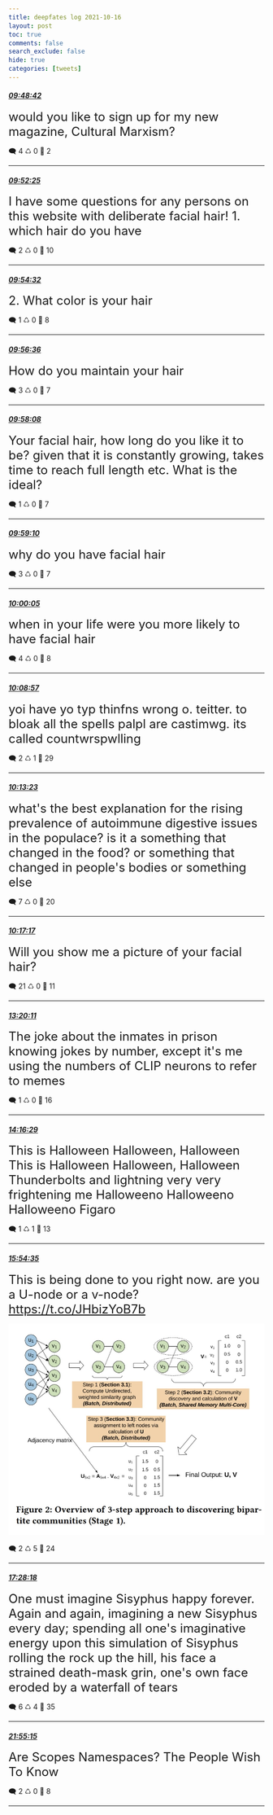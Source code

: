 ```yaml
---
title: deepfates log 2021-10-16
layout: post
toc: true
comments: false
search_exclude: false
hide: true
categories: [tweets]
---
```



#### <a href = "https://twitter.com/deepfates/status/1449401924780916741">*09:48:42*</a>

<font size="5">would you like to sign up for my new magazine, Cultural Marxism?</font>



🗨️ 4 ♺ 0 🤍  2   

---
    
#### <a href = "https://twitter.com/deepfates/status/1449402863650684930">*09:52:25*</a>

<font size="5">I have some questions for any persons on this website with deliberate facial hair!  1. which hair do you have</font>



🗨️ 2 ♺ 0 🤍  10   

---
    
#### <a href = "https://twitter.com/deepfates/status/1449403392808210436">*09:54:32*</a>

<font size="5">2. What color is your hair</font>



🗨️ 1 ♺ 0 🤍  8   

---
    
#### <a href = "https://twitter.com/deepfates/status/1449403915041054721">*09:56:36*</a>

<font size="5">How do you maintain your hair</font>



🗨️ 3 ♺ 0 🤍  7   

---
    
#### <a href = "https://twitter.com/deepfates/status/1449404299495108611">*09:58:08*</a>

<font size="5">Your facial hair, how long do you like it to be? given that it is constantly growing, takes time to reach full length etc. What is the ideal?</font>



🗨️ 1 ♺ 0 🤍  7   

---
    
#### <a href = "https://twitter.com/deepfates/status/1449404560888381441">*09:59:10*</a>

<font size="5">why do you have facial hair</font>



🗨️ 3 ♺ 0 🤍  7   

---
    
#### <a href = "https://twitter.com/deepfates/status/1449404790492917761">*10:00:05*</a>

<font size="5">when in your life were you more likely to have facial hair</font>



🗨️ 4 ♺ 0 🤍  8   

---
    
#### <a href = "https://twitter.com/deepfates/status/1449407022751895554">*10:08:57*</a>

<font size="5">yoi have yo typ thinfns wrong o. teitter. to bloak all the spells palpl are castimwg. its called countwrspwlling</font>



🗨️ 2 ♺ 1 🤍  29   

---
    
#### <a href = "https://twitter.com/deepfates/status/1449408136327032840">*10:13:23*</a>

<font size="5">what's the best explanation for the rising prevalence of autoimmune digestive issues in the populace? is it a something that changed in the food? or something that changed in people's bodies or something else</font>



🗨️ 7 ♺ 0 🤍  20   

---
    
#### <a href = "https://twitter.com/deepfates/status/1449409117630590980">*10:17:17*</a>

<font size="5">Will you show me a picture of your facial hair?</font>



🗨️ 21 ♺ 0 🤍  11   

---
    
#### <a href = "https://twitter.com/deepfates/status/1449455146778431493">*13:20:11*</a>

<font size="5">The joke about the inmates in prison knowing jokes by number, except it's me using the numbers of CLIP neurons to refer to memes</font>



🗨️ 1 ♺ 0 🤍  16   

---
    
#### <a href = "https://twitter.com/deepfates/status/1449469314986242048">*14:16:29*</a>

<font size="5">This is Halloween Halloween, Halloween This is Halloween Halloween, Halloween Thunderbolts and lightning  very very frightening me  Halloweeno Halloweeno Halloweeno Figaro</font>



🗨️ 1 ♺ 1 🤍  13   

---
    
#### <a href = "https://twitter.com/deepfates/status/1449494002819026945">*15:54:35*</a>

<font size="5">This is being done to you right now. are you a U-node or a v-node?  https://t.co/JHbizYoB7b</font>

![image from twitter](/images/from_twitter/FB2jHQeXMAEasOQ.jpg)


🗨️ 2 ♺ 5 🤍  24   

---
    
#### <a href = "https://twitter.com/deepfates/status/1449517588573147140">*17:28:18*</a>

<font size="5">One must imagine Sisyphus happy forever. Again and again, imagining a new Sisyphus every day; spending all one's imaginative energy upon this simulation of Sisyphus rolling the rock up the hill, his face a strained death-mask grin, one's own face eroded by a waterfall of tears</font>



🗨️ 6 ♺ 4 🤍  35   

---
    
#### <a href = "https://twitter.com/deepfates/status/1449584769520570371">*21:55:15*</a>

<font size="5">Are Scopes Namespaces? The People Wish To Know</font>



🗨️ 2 ♺ 0 🤍  8   

---
    
            
